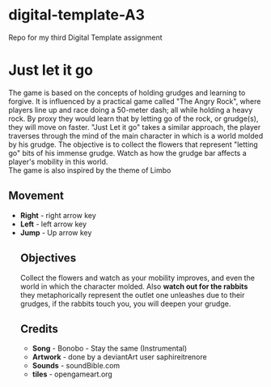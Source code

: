 # digital-template-A3
Repo for my third Digital Template assignment

<h1>Just let it go</h1>

<p>The game is based on the concepts of holding grudges and learning to forgive. It is influenced by a practical game called "The Angry Rock", where players line up and race doing a 50-meter dash; all while holding a heavy rock. By proxy they would learn that by letting go of the rock, or grudge(s), they will move on faster. "Just Let it go" takes a similar approach, the player traverses through the mind of the main character in which is a world molded by his grudge. The objective is to collect the flowers that represent "letting go" bits of his immense grudge. Watch as how the grudge bar affects a player's mobility in this world.</br>
The game is also inspired by the theme of Limbo</p>

<h2>Movement</h2>
<ul>
<li><b>Right</b> - right arrow key</li>
<li><b>Left</b> - left arrow key</li>
<li><b>Jump</b> - Up arrow key</li>

<h2>Objectives</h2>

 Collect the flowers and watch as your mobility improves, and even the world in which the character molded. Also <b>watch out for the rabbits</b> they metaphorically represent the outlet one unleashes due to their grudges, if the rabbits touch you, you will deepen your grudge.

<h2>Credits</h2>
<ul>
<li><b>Song</b> - Bonobo - Stay the same (Instrumental)</li>
<li><b>Artwork</b> - done by a deviantArt user saphireitrenore</li>
<li><b>Sounds</b> - soundBible.com</li>
<li><b>tiles</b> - opengameart.org</li>